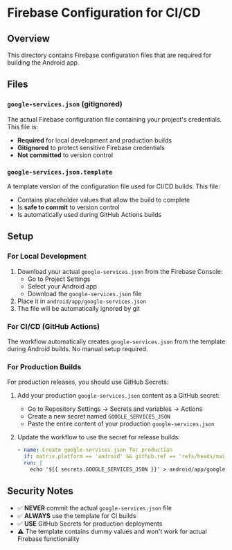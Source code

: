 # Firebase Configuration for CI/CD

## Overview

This directory contains Firebase configuration files that are required for building the Android app.

## Files

### `google-services.json` (gitignored)

The actual Firebase configuration file containing your project's credentials. This file is:

- **Required** for local development and production builds
- **Gitignored** to protect sensitive Firebase credentials
- **Not committed** to version control

### `google-services.json.template`

A template version of the configuration file used for CI/CD builds. This file:

- Contains placeholder values that allow the build to complete
- Is **safe to commit** to version control
- Is automatically used during GitHub Actions builds

## Setup

### For Local Development

1. Download your actual `google-services.json` from the Firebase Console:
   - Go to Project Settings
   - Select your Android app
   - Download the `google-services.json` file
2. Place it in `android/app/google-services.json`
3. The file will be automatically ignored by git

### For CI/CD (GitHub Actions)

The workflow automatically creates `google-services.json` from the template during Android builds.
No manual setup required.

### For Production Builds

For production releases, you should use GitHub Secrets:

1. Add your production `google-services.json` content as a GitHub secret:

   - Go to Repository Settings → Secrets and variables → Actions
   - Create a new secret named `GOOGLE_SERVICES_JSON`
   - Paste the entire content of your production `google-services.json`

2. Update the workflow to use the secret for release builds:
   ```yaml
   - name: Create google-services.json for production
     if: matrix.platform == 'android' && github.ref == 'refs/heads/main'
     run: |
       echo '${{ secrets.GOOGLE_SERVICES_JSON }}' > android/app/google-services.json
   ```

## Security Notes

- ✅ **NEVER** commit the actual `google-services.json` file
- ✅ **ALWAYS** use the template for CI builds
- ✅ **USE** GitHub Secrets for production deployments
- ⚠️ The template contains dummy values and won't work for actual Firebase functionality

